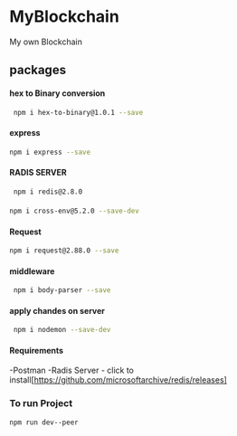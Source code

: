 # MyBlockchain
My own Blockchain

## packages
#### hex to Binary conversion
```bash
 npm i hex-to-binary@1.0.1 --save
 ```
 #### express
 ```bash
 npm i express --save
 ```
#### RADIS SERVER
```bash
 npm i redis@2.8.0
 ```
 #### 
 ```bash
 npm i cross-env@5.2.0 --save-dev
 ```
 #### Request
 ```bash
 npm i request@2.88.0 --save
 ```
 #### middleware
 ```bash
  npm i body-parser --save
  ```
 #### apply chandes on server
 ```bash
  npm i nodemon --save-dev
  ```

#### Requirements
 -Postman
 -Radis Server - click to install[https://github.com/microsoftarchive/redis/releases]
### To run Project 
  ```bash
npm run dev--peer
  ```
 
  